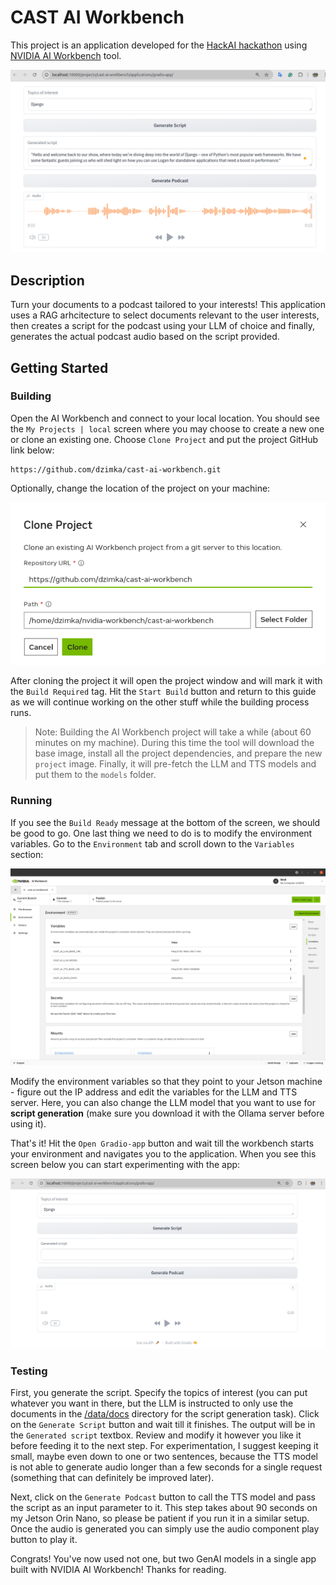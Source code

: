 # CAST AI Workbench

This project is an application developed for the [HackAI hackathon](https://hackaichallenge.devpost.com/) using [NVIDIA AI Workbench](https://www.nvidia.com/en-us/deep-learning-ai/solutions/data-science/workbench/) tool.

![Gradio](media/gradio.png)

## Description

Turn your documents to a podcast tailored to your interests! This application uses a RAG arhcitecture to select documents relevant to the user interests, then creates a script for the podcast using your LLM of choice and finally, generates the actual podcast audio based on the script provided.

## Getting Started

### Building

Open the AI Workbench and connect to your local location. You should see the `My Projects | local` screen where you may choose to create a new one or clone an existing one. Choose `Clone Project` and put the project GitHub link below:

```
https://github.com/dzimka/cast-ai-workbench.git
```

Optionally, change the location of the project on your machine:

![Clone Project](media/clone.png)

After cloning the project it will open the project window and will mark it with the `Build Required` tag. Hit the `Start Build` button and return to this guide as we will continue working on the other stuff while the building process runs.

> Note: Building the AI Workbench project will take a while (about 60 minutes on my machine). During this time the tool will download the base image, install all the project dependencies, and prepare the new `project` image. Finally, it will pre-fetch the LLM and TTS models and put them to the `models` folder.

### Running
If you see the `Build Ready` message at the bottom of the screen, we should be good to go. One last thing we need to do is to modify the environment variables. Go to the `Environment` tab and scroll down to the `Variables` section:

![Environment Variables](media/workbench-env.png)

Modify the environment variables so that they point to your Jetson machine - figure out the IP address and edit the variables for the LLM and TTS server. Here, you can also change the LLM model that you want to use for **script generation** (make sure you download it with the Ollama server before using it).

That's it! Hit the `Open Gradio-app` button and wait till the workbench starts your environment and navigates you to the application. When you see this screen below you can start experimenting with the app:

![Gradio App](media/gradio-app.png)

### Testing

First, you generate the script. Specify the topics of interest (you can put whatever you want in there, but the LLM is instructed to only use the documents in the [/data/docs](data/docs/) directory for the script generation task). Click on the `Generate Script` button and wait till it finishes. The output will be in the `Generated script` textbox. Review and modify it however you like it before feeding it to the next step. For experimentation, I suggest keeping it small, maybe even down to one or two sentences, because the TTS model is not able to generate audio longer than a few seconds for a single request (something that can definitely be improved later).

Next, click on the `Generate Podcast` button to call the TTS model and pass the script as an input parameter to it. This step takes about 90 seconds on my Jetson Orin Nano, so please be patient if you run it in a similar setup. Once the audio is generated you can simply use the audio component play button to play it.

Congrats! You've now used not one, but two GenAI models in a single app built with NVIDIA AI Workbench! Thanks for reading.

